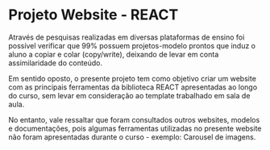 <h1>Projeto Website - REACT </h1>

<p>Através de pesquisas realizadas em diversas plataformas de ensino foi possível verificar que 99% possuem projetos-modelo prontos que induz o aluno a copiar e colar (copy/write), deixando de levar em conta assimilaridade do conteúdo.</p>

<p>Em sentido oposto, o presente projeto tem como objetivo criar um website com as principais ferramentas da biblioteca REACT apresentadas ao longo do curso, sem levar em consideração ao template trabalhado em sala de aula.</p>

<p>No entanto, vale ressaltar que foram consultados outros websites, modelos e documentações, pois algumas ferramentas utilizadas no presente website não foram apresentadas durante o curso - exemplo: Carousel de imagens. </p>
